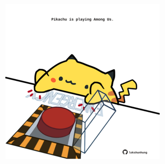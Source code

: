 <!-- built at 06/06/2021, 02:48:06 UTC -->
<p align="center">
  <img width="500" height="500" src="./ReadmeImage.svg">
</p>
